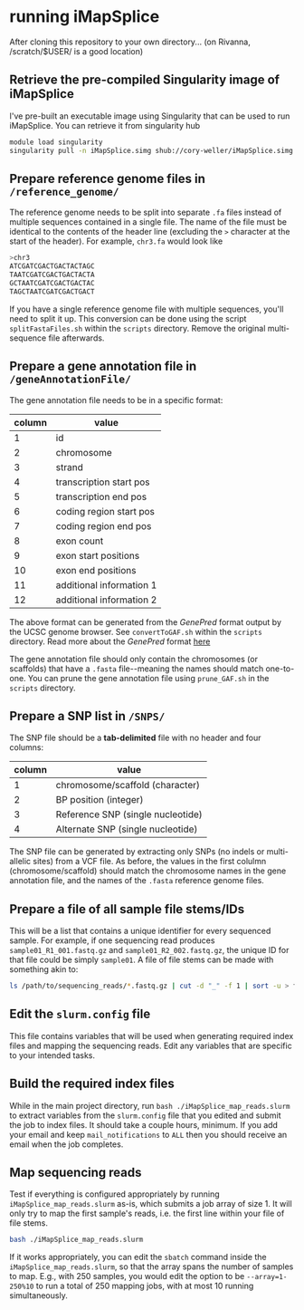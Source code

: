 # running iMapSplice

After cloning this repository to your own directory... (on Rivanna, /scratch/$USER/ is a good location)

## Retrieve the pre-compiled Singularity image of iMapSplice
I've pre-built an executable image using Singularity that can be used to run iMapSplice. You can retrieve it from singularity hub

```bash
module load singularity
singularity pull -n iMapSplice.simg shub://cory-weller/iMapSplice.simg
```

## Prepare reference genome files in `/reference_genome/`
The reference genome needs to be split into separate `.fa` files instead of multiple sequences contained in a single file. The name of the file must be identical to the contents of the header line (excluding the `>` character at the start of the header). For example, `chr3.fa` would look like

```bash
>chr3
ATCGATCGACTGACTACTAGC
TAATCGATCGACTGACTACTA
GCTAATCGATCGACTGACTAC
TAGCTAATCGATCGACTGACT
```

If you have a single reference genome file with multiple sequences, you'll need to split it up. This conversion can be done using the script `splitFastaFiles.sh` within the `scripts` directory. Remove the original multi-sequence file afterwards.

## Prepare a gene annotation file in `/geneAnnotationFile/`
The gene annotation file needs to be in a specific format:

| column |           value          |
| ------ | ------------------------ |
|   1    | id                       |
|   2    | chromosome               |
|   3    | strand                   |
|   4    | transcription start pos  |
|   5    | transcription end pos    |
|   6    | coding region start pos  |
|   7    | coding region end pos    |
|   8    | exon count               |
|   9    | exon start positions     |
|   10   | exon end positions       |
|   11   | additional information 1 |
|   12   | additional information 2 |

The above format can be generated from the *GenePred* format output by the UCSC genome browser. See `convertToGAF.sh` within the `scripts` directory. Read more about the *GenePred* format [here](https://genome.ucsc.edu/FAQ/FAQformat.html#format9)

The gene annotation file should only contain the chromosomes (or scaffolds) that have a `.fasta` file--meaning the names should match one-to-one. You can prune the gene annotation file using `prune_GAF.sh` in the `scripts` directory.

## Prepare a SNP list in `/SNPS/`
The SNP file should be a **tab-delimited** file with no header and four columns:

| column |                value               |
| ------ | ---------------------------------- |
|   1    | chromosome/scaffold (character)    |
|   2    | BP position (integer)              |
|   3    | Reference SNP (single nucleotide)  |
|   4    | Alternate SNP (single nucleotide)  |

The SNP file can be generated by extracting only SNPs (no indels or multi-allelic sites) from a VCF file. As before, the values in the first colulmn (chromosome/scaffold) should match the chromosome names in the gene annotation file, and the names of the `.fasta` reference genome files.

## Prepare a file of all sample file stems/IDs
This will be a list that contains a unique identifier for every sequenced sample. For example, if one sequencing read produces `sample01_R1_001.fastq.gz` and `sample01_R2_002.fastq.gz`, the unique ID for that file could be simply `sample01`. A file of file stems can be made with something akin to:

```bash
ls /path/to/sequencing_reads/*.fastq.gz | cut -d "_" -f 1 | sort -u > filestems.txt
```


## Edit the `slurm.config` file
This file contains variables that will be used when generating required index files and mapping the sequencing reads. Edit any variables that are specific to your intended tasks.

## Build the required index files
While in the main project directory, run `bash ./iMapSplice_map_reads.slurm` to extract variables from the `slurm.config` file that you edited and submit the job to index files. It should take a couple hours, minimum. If you add your email and keep `mail_notifications` to `ALL` then you should receive an email when the job completes.

## Map sequencing reads

Test if everything is configured appropriately by running `iMapSplice_map_reads.slurm` as-is, which submits a job array of size 1. It will only try to map the first sample's reads, i.e. the first line within your file of file stems.

```bash
bash ./iMapSplice_map_reads.slurm
```

If it works appropriately, you can edit the `sbatch` command inside the `iMapSplice_map_reads.slurm`, so that the array spans the number of samples to map. E.g., with 250 samples, you would edit the option to be `--array=1-250%10` to run a total of 250 mapping jobs, with at most 10 running simultaneously.
